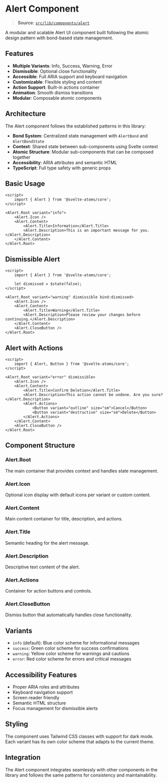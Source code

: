 # Alert Component

> **Source**: [`src/lib/components/alert`](../../src/lib/components/alert)

A modular and scalable Alert UI component built following the atomic design pattern with bond-based state management.

## Features

- **Multiple Variants**: Info, Success, Warning, Error
- **Dismissible**: Optional close functionality
- **Accessible**: Full ARIA support and keyboard navigation
- **Customizable**: Flexible styling and content
- **Action Support**: Built-in actions container
- **Animation**: Smooth dismiss transitions
- **Modular**: Composable atomic components

## Architecture

The Alert component follows the established patterns in this library:

- **Bond System**: Centralized state management with `AlertBond` and `AlertBondState`
- **Context**: Shared state between sub-components using Svelte context
- **Atomic Structure**: Modular sub-components that can be composed together
- **Accessibility**: ARIA attributes and semantic HTML
- **TypeScript**: Full type safety with generic props

## Basic Usage

```svelte
<script>
	import { Alert } from '@svelte-atoms/core';
</script>

<Alert.Root variant="info">
	<Alert.Icon />
	<Alert.Content>
		<Alert.Title>Information</Alert.Title>
		<Alert.Description>This is an important message for you.</Alert.Description>
	</Alert.Content>
</Alert.Root>
```

## Dismissible Alert

```svelte
<script>
	import { Alert } from '@svelte-atoms/core';

	let dismissed = $state(false);
</script>

<Alert.Root variant="warning" dismissible bind:dismissed>
	<Alert.Icon />
	<Alert.Content>
		<Alert.Title>Warning</Alert.Title>
		<Alert.Description>Please review your changes before continuing.</Alert.Description>
	</Alert.Content>
	<Alert.CloseButton />
</Alert.Root>
```

## Alert with Actions

```svelte
<script>
	import { Alert, Button } from '@svelte-atoms/core';
</script>

<Alert.Root variant="error" dismissible>
	<Alert.Icon />
	<Alert.Content>
		<Alert.Title>Confirm Deletion</Alert.Title>
		<Alert.Description>This action cannot be undone. Are you sure?</Alert.Description>
		<Alert.Actions>
			<Button variant="outline" size="sm">Cancel</Button>
			<Button variant="destructive" size="sm">Delete</Button>
		</Alert.Actions>
	</Alert.Content>
	<Alert.CloseButton />
</Alert.Root>
```

## Component Structure

### Alert.Root

The main container that provides context and handles state management.

### Alert.Icon

Optional icon display with default icons per variant or custom content.

### Alert.Content

Main content container for title, description, and actions.

### Alert.Title

Semantic heading for the alert message.

### Alert.Description

Descriptive text content of the alert.

### Alert.Actions

Container for action buttons and controls.

### Alert.CloseButton

Dismiss button that automatically handles close functionality.

## Variants

- `info` (default): Blue color scheme for informational messages
- `success`: Green color scheme for success confirmations
- `warning`: Yellow color scheme for warnings and cautions
- `error`: Red color scheme for errors and critical messages

## Accessibility Features

- Proper ARIA roles and attributes
- Keyboard navigation support
- Screen reader friendly
- Semantic HTML structure
- Focus management for dismissible alerts

## Styling

The component uses Tailwind CSS classes with support for dark mode. Each variant has its own color scheme that adapts to the current theme.

## Integration

The Alert component integrates seamlessly with other components in the library and follows the same patterns for consistency and maintainability.
